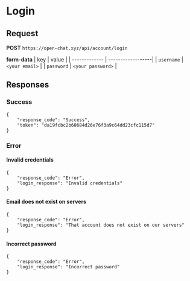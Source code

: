 # Login

## Request
**POST** `https://open-chat.xyz/api/account/login`

**form-data**
| key 			| value				|
| ------------- | ------------------|
| `username`	| `<your email>`	|
| `password`	| `<your password>`	|


## Responses

### Success
```
{
	"response_code": "Success",
	"token": "da19fcbc2b60684d26e76f3a9c64dd23cfc115d7"
}
```

### Error

#### Invalid credentials
```
{
	"response_code": "Error",
	"login_response": "Invalid credentials"
}
```

#### Email does not exist on servers
```
{
	"response_code": "Error",
	"login_response": "That account does not exist on our servers"
}
```

#### Incorrect password
```
{		
	"response_code": "Error",
	"login_response": "Incorrect password"
}
```


































